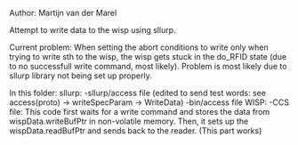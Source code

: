 Author: Martijn van der Marel

Attempt to write data to the wisp using sllurp.

Current problem: When setting the abort conditions to write only when trying to write sth to the wisp, the wisp gets stuck in the do_RFID state (due to no successfull write command, most likely).
Problem is most likely due to sllurp library not being set up properly.

In this folder:
sllurp:
  -sllurp/access file (edited to send test words: see access(proto) -> writeSpecParam -> WriteData)
  -bin/access file
WISP:
  -CCS file:
    This code first waits for a write command and stores the data from wispData.writeBufPtr in non-volatile memory.
    Then, it sets up the wispData.readBufPtr and sends back to the reader. (This part works)

